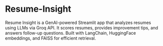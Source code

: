 # Resume-Insight
Resume Insight is a GenAI-powered Streamlit app that analyzes resumes using LLMs via Groq API. It scores resumes, provides improvement tips, and answers follow-up questions. Built with LangChain, HuggingFace embeddings, and FAISS for efficient retrieval.

